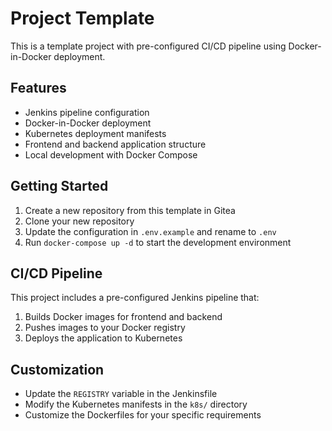 # Project Template

This is a template project with pre-configured CI/CD pipeline using Docker-in-Docker deployment.

## Features

- Jenkins pipeline configuration
- Docker-in-Docker deployment
- Kubernetes deployment manifests
- Frontend and backend application structure
- Local development with Docker Compose

## Getting Started

1. Create a new repository from this template in Gitea
2. Clone your new repository
3. Update the configuration in `.env.example` and rename to `.env`
4. Run `docker-compose up -d` to start the development environment

## CI/CD Pipeline

This project includes a pre-configured Jenkins pipeline that:

1. Builds Docker images for frontend and backend
2. Pushes images to your Docker registry
3. Deploys the application to Kubernetes

## Customization

- Update the `REGISTRY` variable in the Jenkinsfile
- Modify the Kubernetes manifests in the `k8s/` directory
- Customize the Dockerfiles for your specific requirements
